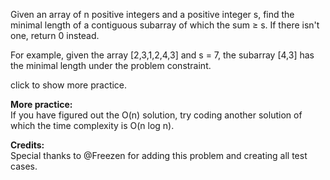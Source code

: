 Given an array of n positive integers and a positive integer s, find the minimal length of a contiguous subarray of which the sum ≥ s. If there isn't one, return 0 instead.

For example, given the array [2,3,1,2,4,3] and s = 7,
the subarray [4,3] has the minimal length under the problem constraint.

click to show more practice.

**More practice:**  
If you have figured out the O(n) solution, try coding another solution of which the time complexity is O(n log n).

**Credits:**  
Special thanks to @Freezen for adding this problem and creating all test cases.

